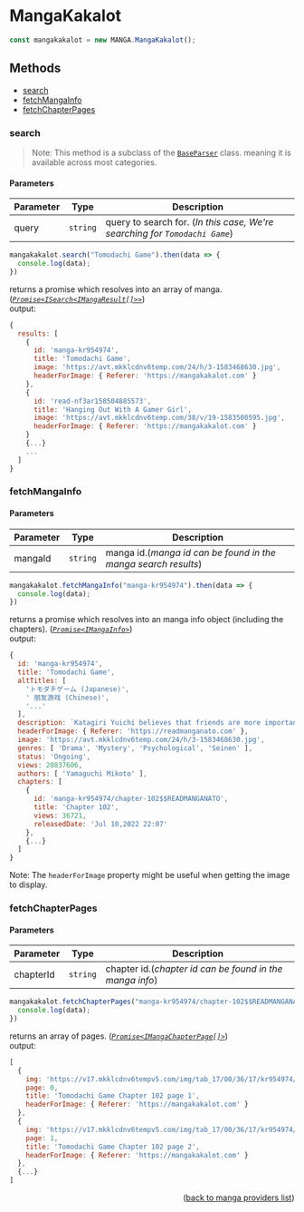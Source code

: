 <h1> MangaKakalot </h1>

```ts
const mangakakalot = new MANGA.MangaKakalot();
```

<h2>Methods</h2>

- [search](#search)
- [fetchMangaInfo](#fetchmangainfo)
- [fetchChapterPages](#fetchchapterpages)

### search
> Note: This method is a subclass of the [`BaseParser`](https://github.com/consumet/extensions/blob/master/src/models/base-parser.ts) class. meaning it is available across most categories.
> 
<h4>Parameters</h4>

| Parameter | Type     | Description                                                                  |
| --------- | -------- | ---------------------------------------------------------------------------- |
| query     | `string` | query to search for. (*In this case, We're searching for `Tomodachi Game`*) |

```ts
mangakakalot.search("Tomodachi Game").then(data => {
  console.log(data);
})
```
returns a promise which resolves into an array of manga. (*[`Promise<ISearch<IMangaResult[]>>`](https://github.com/consumet/extensions/blob/master/src/models/types.ts#L97-L106)*)\
output:
```js
{
  results: [
    {
      id: 'manga-kr954974',
      title: 'Tomodachi Game',
      image: 'https://avt.mkklcdnv6temp.com/24/h/3-1583468630.jpg',
      headerForImage: { Referer: 'https://mangakakalot.com' }
    },
    {
      id: 'read-nf3ar158504885573',
      title: 'Hanging Out With A Gamer Girl',
      image: 'https://avt.mkklcdnv6temp.com/38/v/19-1583500595.jpg',
      headerForImage: { Referer: 'https://mangakakalot.com' }
    }
    {...}
    ...
  ]
}
```

### fetchMangaInfo

<h4>Parameters</h4>

| Parameter | Type     | Description                                                    |
| --------- | -------- | -------------------------------------------------------------- |
| mangaId   | `string` | manga id.(*manga id can be found in the manga search results*) |

```ts
mangakakalot.fetchMangaInfo("manga-kr954974").then(data => {
  console.log(data);
})
```
returns a promise which resolves into an manga info object (including the chapters). (*[`Promise<IMangaInfo>`](https://github.com/consumet/extensions/blob/master/src/models/types.ts#L115-L120)*)\
output:
```js
{
  id: 'manga-kr954974',
  title: 'Tomodachi Game',
  altTitles: [
    'トモダチゲーム (Japanese)',
    ' 朋友游戏 (Chinese)',
    '...'
  ],
  description: `Katagiri Yuichi believes that friends are more important than money, but he also knows the hardships of not having enough funds....`,
  headerForImage: { Referer: 'https://readmanganato.com' },
  image: 'https://avt.mkklcdnv6temp.com/24/h/3-1583468630.jpg',
  genres: [ 'Drama', 'Mystery', 'Psychological', 'Seinen' ],
  status: 'Ongoing',
  views: 20837606,
  authors: [ 'Yamaguchi Mikoto' ],
  chapters: [
    {
      id: 'manga-kr954974/chapter-102$$READMANGANATO',
      title: 'Chapter 102',
      views: 36721,
      releasedDate: 'Jul 10,2022 22:07'
    },
    {...}
  ]
}
```
Note: The `headerForImage` property might be useful when getting the image to display.

### fetchChapterPages

<h4>Parameters</h4>

| Parameter | Type     | Description                                              |
| --------- | -------- | -------------------------------------------------------- |
| chapterId | `string` | chapter id.(*chapter id can be found in the manga info*) |

```ts
mangakakalot.fetchChapterPages("manga-kr954974/chapter-102$$READMANGANATO").then(data => {
  console.log(data);
})
```
returns an array of pages. (*[`Promise<IMangaChapterPage[]>`](https://github.com/consumet/extensions/blob/master/src/models/types.ts#L122-L126)*)\
output:
```js
[
  {
    img: 'https://v17.mkklcdnv6tempv5.com/img/tab_17/00/36/17/kr954974/chapter_102/1-o.jpg',
    page: 0,
    title: 'Tomodachi Game Chapter 102 page 1',
    headerForImage: { Referer: 'https://mangakakalot.com' }
  },
  {
    img: 'https://v17.mkklcdnv6tempv5.com/img/tab_17/00/36/17/kr954974/chapter_102/2-o.jpg',
    page: 1,
    title: 'Tomodachi Game Chapter 102 page 2',
    headerForImage: { Referer: 'https://mangakakalot.com' }
  },
  {...}
]
```

<p align="end">(<a href="https://github.com/consumet/extensions/blob/master/docs/guides/manga.md#">back to manga providers list</a>)</p>
